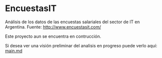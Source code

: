 # EncuestasIT
Análisis de los datos de las encuestas salariales del sector de IT en Argentina. Fuente: http://www.encuestasit.com/

Este proyecto aun se encuentra en contrucción.

Si desea ver una visión preliminar del analisis en progreso puede verlo aquí: [main.md](./scripts/knirt/main.md)
